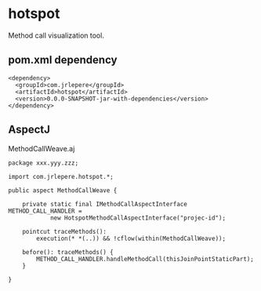 # hotspot
Method call visualization tool.

## pom.xml dependency
```
<dependency>
  <groupId>com.jrlepere</groupId>
  <artifactId>hotspot</artifactId>
  <version>0.0.0-SNAPSHOT-jar-with-dependencies</version>
</dependency>
```

## AspectJ
MethodCallWeave.aj
```
package xxx.yyy.zzz;

import com.jrlepere.hotspot.*;

public aspect MethodCallWeave {
	
	private static final IMethodCallAspectInterface METHOD_CALL_HANDLER =
			new HotspotMethodCallAspectInterface("projec-id");
	
	pointcut traceMethods():
		execution(* *(..)) && !cflow(within(MethodCallWeave));
	
	before(): traceMethods() {
		METHOD_CALL_HANDLER.handleMethodCall(thisJoinPointStaticPart);
	}
	
}
```
